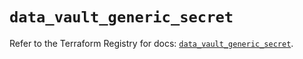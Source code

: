 # `data_vault_generic_secret`

Refer to the Terraform Registry for docs: [`data_vault_generic_secret`](https://registry.terraform.io/providers/hashicorp/vault/4.5.0/docs/data-sources/generic_secret).
